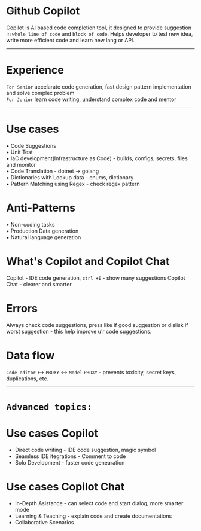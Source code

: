 # Github Copilot
Copilot is AI based code completion tool, it designed to provide suggestion in `whole line of code` and `block of code`.
Helps developer to test new idea, write more efficient code and learn new lang or API.
___
# Experience
`For Senior` accelarate code generation, fast design pattern implementation and solve complex problem\
`For Junior` learn code writing, understand complex code and mentor
___
# Use cases
• Code Suggestions\
• Unit Test\
• IaC development(Infrastructure as Code) - builds, configs, secrets, files and monitor\
• Code Translation - dotnet -> golang\
• Dictionaries with Lookup data - enums, dictionary\
• Pattern Matching using Regex - check regex pattern

# Anti-Patterns
• Non-coding tasks\
• Production Data generation \
• Natural language generation

# What's Copilot and Copilot Chat
Copilot - IDE code generation, `ctrl +I` - show many suggestions
Copilot Chat - clearer and smarter

# Errors
Always check code suggestions, press like if good suggestion or dislisk if worst suggestion - this help improve u'r code suggestions.

# Data flow
`Code editor` <-> `PROXY` <-> `Model`
`PROXY` - prevents toxicity, secret keys, duplications, etc.
___
# `Advanced topics:`

# Use cases Copilot
- Direct code writing - IDE code suggestion, magic symbol
- Seamless IDE itegrations - Comment to code
- Solo Development - faster code genearation

# Use cases Copilot Chat
- In-Depth Asistance - can select code and start dialog, more smarter mode
- Learning & Teaching - explain code and create documentations
- Collaborative Scenarios


